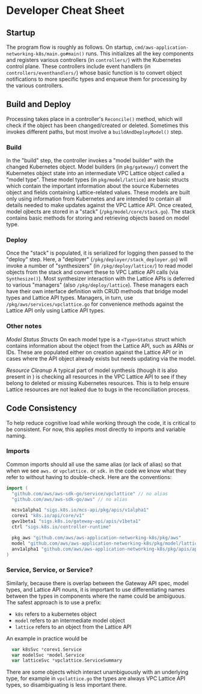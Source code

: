 # Developer Cheat Sheet

## Startup
The program flow is roughly as follows. On startup, ```cmd/aws-application-networking-k8s/main.go#main()``` runs. This initializes all the key components and registers various controllers (in ```controllers/```) with the Kubernetes control plane. These controllers include event handlers (in ```controllers/eventhandlers/```) whose basic function is to convert object notifications to more specific types and enqueue them for processing by the various controllers.

## Build and Deploy
Processing takes place in a controller's ```Reconcile()``` method, which will check if the object has been changed/created or deleted. Sometimes this invokes different paths, but most involve a ```buildAndDeployModel()``` step.

### Build
In the "build" step, the controller invokes a "model builder" with the changed Kubernetes object. Model builders (in ```pkg/gateway/```) convert the Kubernetes object state into an intermediate VPC Lattice object called a "model type". These model types (in ```pkg/model/lattice```) are basic structs which contain the important information about the source Kubernetes object and fields containing Lattice-related values. These models are built only using information from Kubernetes and are intended to contain all details needed to make updates against the VPC Lattice API. Once created, model ojbects are stored in a "stack" (```/pkg/model/core/stack.go```). The stack contains basic methods for storing and retrieving objects based on model type.

### Deploy
Once the "stack" is populated, it is serialized for logging then passed to the "deploy" step. Here, a "deployer" (```/pkg/deployer/stack_deployer.go```) will invoke a number of "synthesizers" (in ```/pkg/deploy/lattice/```) to read model objects from the stack and convert these to VPC Lattice API calls (via ```Synthesize()```). Most synthesizer interaction with the Lattice APIs is deferred to various "managers" (also ```/pkg/deploy/lattice```). These managers each have their own interface definition with CRUD methods that bridge model types and Lattice API types. Managers, in turn, use ```/pkg/aws/services/vpclattice.go``` for convenience methods against the Lattice API only using Lattice API types.

### Other notes

*Model <Type>Status Structs*
On each model type is a ```<Type>Status``` struct which contains information about the object from the Lattice API, such as ARNs or IDs. These are populated either on creation against the Lattice API or in cases where the API object already exists but needs updating via the model.

*Resource Cleanup*
A typical part of model synthesis (though it is also present in ) is checking all resources in the VPC Lattice API to see if they belong to deleted or missing Kubernetes resources. This is to help ensure Lattice resources are not leaked due to bugs in the reconciliation process.

## Code Consistency

To help reduce cognitive load while working through the code, it is critical to be consistent. For now, this applies most directly to imports and variable naming.

### Imports
Common imports should all use the same alias (or lack of alias) so that when we see ```aws.``` or ```vpclattice.``` or ```sdk.``` in the code we know what they refer to without having to double-check. Here are the conventions:

```go
import (
  "github.com/aws/aws-sdk-go/service/vpclattice" // no alias
  "github.com/aws/aws-sdk-go/aws" // no alias

  mcsv1alpha1 "sigs.k8s.io/mcs-api/pkg/apis/v1alpha1"
  corev1 "k8s.io/api/core/v1"
  gwv1beta1 "sigs.k8s.io/gateway-api/apis/v1beta1"
  ctrl "sigs.k8s.io/controller-runtime"

  pkg_aws "github.com/aws/aws-application-networking-k8s/pkg/aws"
  model "github.com/aws/aws-application-networking-k8s/pkg/model/lattice"
  anv1alpha1 "github.com/aws/aws-application-networking-k8s/pkg/apis/applicationnetworking/v1alpha1"
)
```

### Service, Service, or Service?
Similarly, because there is overlap between the Gateway API spec, model types, and Lattice API nouns, it is important to use differentiating names between the types in components where the name could be ambiguous. The safest approach is to use a prefix:

* ```k8s``` refers to a kubernetes object
* ```model``` refers to an intermediate model object
* ```lattice``` refers to an object from the Lattice API

An example in practice would be

```go
  var k8sSvc *corev1.Service
  var modelSvc *model.Service
  var latticeSvc *vpclattice.ServiceSummary
```

There are some objects which interact unambiguously with an underlying type, for example in ```vpclattice.go``` the types are always VPC Lattice API types, so disambiguating is less important there.

